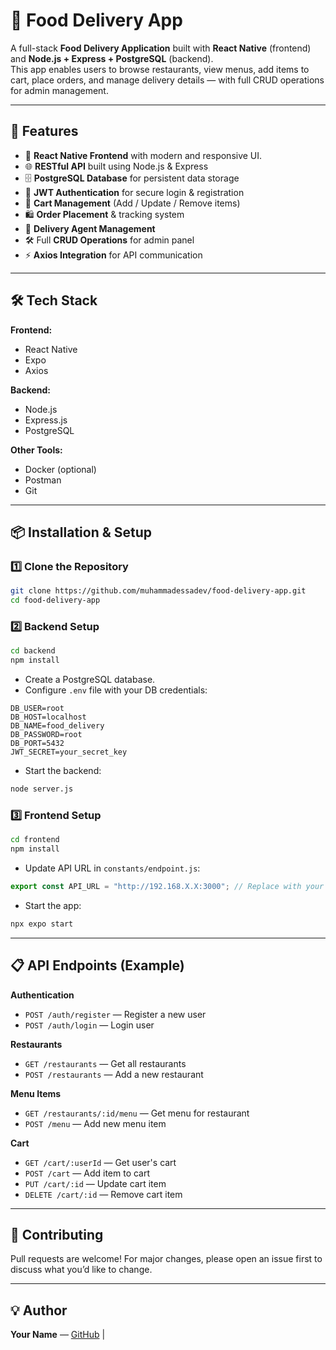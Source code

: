 # 🍔 Food Delivery App

A full-stack **Food Delivery Application** built with **React Native** (frontend) and **Node.js + Express + PostgreSQL** (backend).  
This app enables users to browse restaurants, view menus, add items to cart, place orders, and manage delivery details — with full CRUD operations for admin management.

---

## 🚀 Features
- 📱 **React Native Frontend** with modern and responsive UI.
- 🌐 **RESTful API** built using Node.js & Express
- 🗄 **PostgreSQL Database** for persistent data storage
- 🔐 **JWT Authentication** for secure login & registration
- 🛒 **Cart Management** (Add / Update / Remove items)
- 🛍 **Order Placement** & tracking system
- 🚚 **Delivery Agent Management**
- 🛠 Full **CRUD Operations** for admin panel
- ⚡ **Axios Integration** for API communication

---

## 🛠 Tech Stack
**Frontend:**
- React Native
- Expo
- Axios

**Backend:**
- Node.js
- Express.js
- PostgreSQL

**Other Tools:**
- Docker (optional)
- Postman
- Git

---

## 📦 Installation & Setup

### 1️⃣ Clone the Repository
```bash
git clone https://github.com/muhammadessadev/food-delivery-app.git
cd food-delivery-app
````

### 2️⃣ Backend Setup

```bash
cd backend
npm install
```

* Create a PostgreSQL database.
* Configure `.env` file with your DB credentials:

```env
DB_USER=root
DB_HOST=localhost
DB_NAME=food_delivery
DB_PASSWORD=root
DB_PORT=5432
JWT_SECRET=your_secret_key
```

* Start the backend:

```bash
node server.js
```

### 3️⃣ Frontend Setup

```bash
cd frontend
npm install
```

* Update API URL in `constants/endpoint.js`:

```javascript
export const API_URL = "http://192.168.X.X:3000"; // Replace with your machine's IP
```

* Start the app:

```bash
npx expo start
```

---

## 📋 API Endpoints (Example)

**Authentication**

* `POST /auth/register` — Register a new user
* `POST /auth/login` — Login user

**Restaurants**

* `GET /restaurants` — Get all restaurants
* `POST /restaurants` — Add a new restaurant

**Menu Items**

* `GET /restaurants/:id/menu` — Get menu for restaurant
* `POST /menu` — Add new menu item

**Cart**

* `GET /cart/:userId` — Get user's cart
* `POST /cart` — Add item to cart
* `PUT /cart/:id` — Update cart item
* `DELETE /cart/:id` — Remove cart item


---


## 🙌 Contributing

Pull requests are welcome! For major changes, please open an issue first to discuss what you’d like to change.

---

## 💡 Author

**Your Name** — [GitHub](https://github.com/muhammadessadev) |

```

